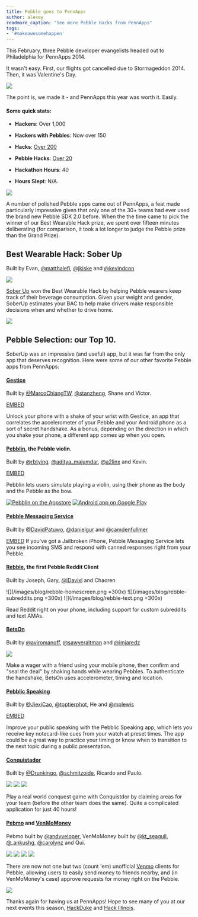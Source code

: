 ```yaml
---
title: Pebble goes to PennApps
author: alexey
readmore_caption: "See more Pebble Hacks from PennApps"
tags:
- '#makeawesomehappen'
---
```


This February, three Pebble developer evangelists headed out to Philadelphia for PennApps 2014.



It wasn't easy. First, our flights got cancelled due to Stormageddon 2014. Then, it was Valentine's Day.

![](/images/blog/pennapps_2014_alien.jpg)

The point is, we made it - and PennApps this year was worth it. Easily.

#### Some quick stats:

- **Hackers**: Over 1,000

- **Hackers with Pebbles**: Now over 150

- **Hacks**: [Over 200](http://pennapps2014s.challengepost.com/submissions)

- **Pebble Hacks**: [Over 20](http://pennapps2014s.challengepost.com/submissions/search?utf8=%E2%9C%93&terms=pebble&sort=alpha)

- **Hackathon Hours**: 40

- **Hours Slept**: N/A.

![](/images/blog/pennapps_2014_demohall.jpg)

A number of polished Pebble apps came out of PennApps, a feat made particularly impressive given that only one of the 30+ teams had ever used the brand new Pebble SDK 2.0 before. When the the time came to pick the winner of our Best Wearable Hack prize, we spent over fifteen minutes deliberating (for comparison, it took a lot longer to judge the Pebble prize than the Grand Prize).

## Best Wearable Hack: Sober Up

Built by Evan, [@matthalefi](http://twitter.com/matthalefi), [@jkiske](http://twitter.com/jkiske) and [@kevindcon](http://twitter.com/kevindcon)

[![](http://pblweb.com/badge/530db564ae03dcd9cf00024d/white/medium/)](https://apps.getpebble.com/applications/530db564ae03dcd9cf00024d)

[Sober Up](https://apps.getpebble.com/applications/530db564ae03dcd9cf00024d/) won the Best Wearable Hack by helping Pebble wearers keep track of their beverage consumption. Given your weight and gender, SoberUp estimates your BAC to help make drivers make responsible decisions when and whether to drive home.

![](/images/blog/soberup.png)

## Pebble Selection: our Top 10.
SoberUp was an impressive (and useful) app, but it was far from the only app that deserves recognition.  Here were some of our other favorite Pebble apps from PennApps:

#### [Gestice](http://gestice.org/)

Built by [@MarcoChiangTW](http://twitter.com/MarcoChiangTW), [@stanzheng](http://twitter.com/stanzheng), Shane and Victor.

[EMBED](//player.vimeo.com/video/89537186?title=0&amp;byline=0)

Unlock your phone with a shake of your wrist with Gestice, an app that correlates the accelerometer of your Pebble and your Android phone as a sort of secret handshake. As a bonus, depending on the direction in which you shake your phone, a different app comes up when you open.


#### [Pebblin](https://apps.getpebble.com/applications/532b66bcda514ee90000001d/), the Pebble violin.

Built by [@rbtying](http://twitter.com/rbtying), [@aditya_majumdar](http://twitter.com/aditya_majumdar), [@a2linx](http://twitter.com/a2linx) and Kevin.

[EMBED](//www.youtube.com/embed/WUS70DeLyfs?rel=0&start=14)

Pebblin lets users simulate playing a violin, using their phone as the body and the Pebble as the bow.

[![Pebblin on the Appstore](http://pblweb.com/badge/532b66bcda514ee90000001d/white/medium/)](https://apps.getpebble.com/applications/532b66bcda514ee90000001d)
[![Android app on Google Play](https://developer.android.com/images/brand/en_app_rgb_wo_60.png)](https://play.google.com/store/apps/details?id=com.lynbrook.pebblin)

#### [Pebble Messaging Service](http://pennapps2014s.challengepost.com/submissions/20853-pebble-messaging-service)

Built by [@DavidPatuwo](http://twitter.com/DavidPatuwo), [@danielgur](http://twitter.com/danielgur) and [@camdenfullmer](http://twitter.com/camdenfullmer)

[EMBED](//www.youtube.com/embed/76cwp6O1hSw)
If you've got a Jailbroken iPhone, Pebble Messaging Service lets you see incoming SMS and respond with canned responses right from your Pebble.

#### [Rebble](http://pennapps2014s.challengepost.com/submissions/20939-rebble), the first Pebble Reddit Client

Built by Joseph, Gary, [@lDavixl](http://twitter.com/lDavixl) and Chaoren

![](/images/blog/rebble-homescreen.png =300x)
![](/images/blog/rebble-subreddits.png =300x)
![](/images/blog/rebble-text.png =300x)

Read Reddit right on your phone, including support for custom subreddits and text AMAs.

#### [BetsOn](http://betsonapp.com/)

Built by [@aviromanoff](http://twitter.com/aviromanoff), [@sawyeraltman](http://twitter.com/sawyeraltman) and [@imjaredz](http://twitter.com/imjaredz)

![](/images/blog/betson-handshake.png)

Make a wager with a friend using your mobile phone, then confirm and "seal the deal" by shaking hands while wearing Pebbles. To authenticate the handshake, BetsOn uses accelerometer, timing and location.

#### [Pebblic Speaking](http://www.pebblicspeaking.com/)

Built by [@JiexiCao](http://twitter.com/JiexiCao), [@toptierphot](http://twitter.com/toptierphot), He and [@mplewis](http://twitter.com/mplewis)

[EMBED](//www.youtube.com/embed/IdhOOj99RcI?rel=0)

Improve your public speaking with the Pebblic Speaking app, which lets you receive key notecard-like cues from your watch at preset times. The app could be a great way to practice your timing or know when to transition to the next topic during a public presentation.

#### [Conquistador](http://pennapps2014s.challengepost.com/submissions/20786-conquistador)

Built by [@Drunkingo](http://twitter.com/Drunkingo), [@schmitzoide](http://twitter.com/schmitzoide), Ricardo and Paulo.

![](/images/blog/conquistador-iphone.png)
![](/images/blog/conquistador-marking-point.png)
![]("/images/blog/conquistador-map.png)

Play a real world conquest game with Conquistdor by claiming areas for your team (before the other team does the same).  Quite a complicated application for just 40 hours!

#### [Pebmo](https://apps.getpebble.com/applications/530d45b3ae03dcd9cf000087/) and [VenMoMoney](http://www.venmomoneymoproblems.com/)

Pebmo built by [@andyveloper](http://twitter.com/andyveloper), VenMoMoney built by [@kt_seagull](http://twitter.com/kt_seagull), [@_ankushg](http://twitter.com/_ankushg), [@carolynz](http://twitter.com/carolynz) and Qui.

![](/images/blog/pebmo-choose-friends.png)
![](/images/blog/pebmo-choose-amount.png)
![](/images/blog/pebmo-complete.png)
![](/images/blog/venmomoney-balance.png)

There are now not one but two (count 'em) unofficial [Venmo](http://venmo/com) clients for Pebble, allowing users to easily send money to friends nearby, and (in VenMoMoney's case) approve requests for money right on the Pebble.

[![](http://pblweb.com/badge/530d45b3ae03dcd9cf000087/white/medium/)](https://apps.getpebble.com/applications/530d45b3ae03dcd9cf000087)

Thanks again for having us at PennApps!  Hope to see many of you at our next events this season, [HackDuke](http://www.hackduke.com) and [Hack Illinois](http://www.hackillinois.org/).
